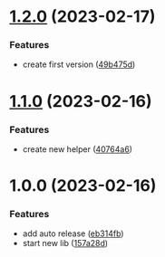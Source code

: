 # [1.2.0](https://github.com/open-ish/utility/compare/trycatchfy-v1.1.0...trycatchfy-v1.2.0) (2023-02-17)


### Features

* create first version ([49b475d](https://github.com/open-ish/utility/commit/49b475d5669b1676fc2356ee05cf73d43d101834))

# [1.1.0](https://github.com/open-ish/utility/compare/trycatchfy-v1.0.0...trycatchfy-v1.1.0) (2023-02-16)


### Features

* create new helper ([40764a6](https://github.com/open-ish/utility/commit/40764a63bdae06768ae1f41ff82ddcf49db83583))

# 1.0.0 (2023-02-16)


### Features

* add auto release ([eb314fb](https://github.com/open-ish/utility/commit/eb314fbac58b745039fc03621c930ed540f05416))
* start new lib ([157a28d](https://github.com/open-ish/utility/commit/157a28d9b564406b079055946a6461c26deb0a84))

